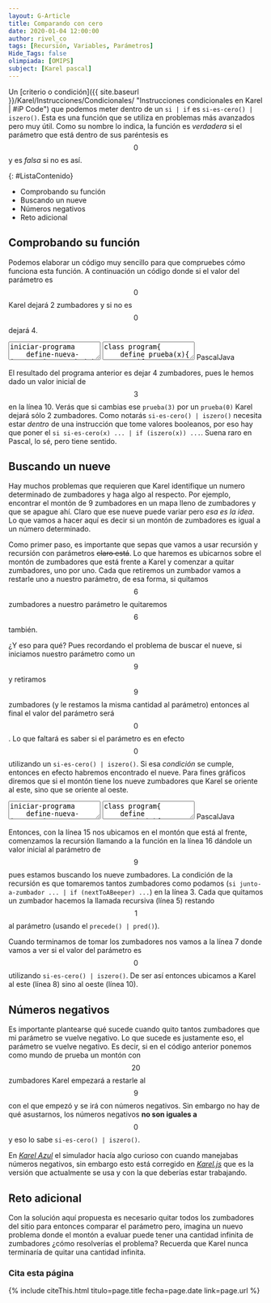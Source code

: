 ```yaml
---
layout: G-Article
title: Comparando con cero
date: 2020-01-04 12:00:00
author: rivel_co
tags: [Recursión, Variables, Parámetros]
Hide_Tags: false
olimpiada: [OMIPS]
subject: [Karel pascal]
---
```


Un [criterio o condición]({{ site.baseurl }}/Karel/Instrucciones/Condicionales/ "Instrucciones condicionales en Karel &vert; #iP Code") que podemos meter dentro de un `si | if` es `si-es-cero() | iszero()`. Esta es una función que se utiliza en problemas más avanzados pero muy útil. Como su nombre lo indica, la función es *verdadera* si el parámetro que está dentro de sus paréntesis es $$0$$ y es *falsa* si no es así.

{: #ListaContenido}
- Comprobando su función
- Buscando un nueve
- Números negativos
- Reto adicional

## Comprobando su función

Podemos elaborar un código muy sencillo para que compruebes cómo funciona esta función. A continuación un código donde si el valor del parámetro es $$0$$ Karel dejará 2 zumbadores y si no es $$0$$ dejará 4.

<div class="karelBlock">
<textarea class="karelp">
iniciar-programa
    define-nueva-instruccion prueba(x) como inicio
        si si-es-cero(x) entonces inicio
            repetir 2 veces deja-zumbador;
        fin sino inicio
            repetir 4 veces deja-zumbador;
        fin;
    fin;
    inicia-ejecucion
        prueba(3);
        apagate;
    termina-ejecucion
finalizar-programa</textarea>
<textarea class="karelj">
class program{
    define prueba(x){
        if (iszero(x)){
            iterate (2) putbeeper();
        } else {
            iterate (4) putbeeper();
        }
    }
    program(){
        prueba(3);
        turnoff();
    }
}</textarea>
<span class="karelLabel KLPascal karelLabelSelected" labFor="karelp">Pascal</span><span class="karelLabel KLJava" labFor="karelj">Java</span>
</div>

El resultado del programa anterior es dejar 4 zumbadores, pues le hemos dado un valor inicial de $$3$$ en la línea 10. Verás que si cambias ese `prueba(3)` por un `prueba(0)` Karel dejará sólo 2 zumbadores. Como notarás `si-es-cero() | iszero()` necesita estar *dentro* de una instrucción que tome valores booleanos, por eso hay que poner el `si si-es-cero(x) ... | if (iszero(x)) ...`. <span>Suena raro en Pascal, lo sé, pero tiene sentido</span>.

## Buscando un nueve

Hay muchos problemas que requieren que Karel identifique un numero determinado de zumbadores y haga algo al respecto. Por ejemplo, encontrar el montón de 9 zumbadores en un mapa lleno de zumbadores y que se apague ahí. Claro que ese nueve puede variar pero *esa es la idea*. Lo que vamos a hacer aquí es decir si un montón de zumbadores es igual a un número determinado.

Como primer paso, es importante que sepas que vamos a usar recursión y recursión con parámetros <s>claro está</s>. Lo que haremos es ubicarnos sobre el montón de zumbadores que está frente a Karel y comenzar a quitar zumbadores, uno por uno. Cada que retiremos un zumbador vamos a restarle uno a nuestro parámetro, de esa forma, si quitamos $$6$$ zumbadores a nuestro parámetro le quitaremos $$6$$ también.

<span>¿Y eso para qué?</span> Pues recordando el problema de buscar el nueve, si iniciamos nuestro parámetro como un $$9$$ y retiramos $$9$$ zumbadores (y le restamos la misma cantidad al parámetro) entonces al final el valor del parámetro será $$0$$. Lo que faltará es saber si el parámetro es en efecto $$0$$ utilizando un `si-es-cero() | iszero()`. Si esa *condición* se cumple, entonces en efecto habremos encontrado el nueve. Para fines gráficos diremos que si el montón tiene los nueve zumbadores que Karel se oriente al este, sino que se oriente al oeste.

<div class="karelBlock">
<textarea class="karelp">
iniciar-programa
    define-nueva-instruccion nueveZumba(x) como inicio
        si junto-a-zumbador entonces inicio
            coge-zumbador;
            nueveZumba(precede(x));
        fin sino inicio
            si si-es-cero(x) entonces inicio
                mientras no-orientado-al-este hacer gira-izquierda;
            fin sino inicio
                mientras no-orientado-al-oeste hacer gira-izquierda;
            fin;
        fin;
    fin;
    inicia-ejecucion
        avanza;
        nueveZumba(9);
        apagate;
    termina-ejecucion
finalizar-programa</textarea>
<textarea class="karelj">
class program{
    define nueveZumba(x){
        if (nextToABeeper){
            pickbeeper();
            nueveZumba(pred(x));
        } else {
            if (iszero(x)){
                while (notFacingEast) turnleft();
            } else {
                while (notFacingWest) turnleft();
            }
        }
    }
    program(){
        move();
        nueveZumba(9);
        turnoff();
    }
}</textarea>
<span class="karelLabel KLPascal karelLabelSelected" labFor="karelp">Pascal</span><span class="karelLabel KLJava" labFor="karelj">Java</span>
</div>

Entonces, con la línea 15 nos ubicamos en el montón que está al frente, comenzamos la recursión llamando a la función en la línea 16 dándole un valor inicial al parámetro de $$9$$ pues estamos buscando los nueve zumbadores. La condición de la recursión es que tomaremos tantos zumbadores como podamos (`si junto-a-zumbador ... | if (nextToABeeper) ...`) en la línea 3. Cada que quitamos un zumbador hacemos la llamada recursiva (línea 5) restando $$1$$ al parámetro (usando el `precede() | pred()`).

Cuando terminamos de tomar los zumbadores nos vamos a la línea 7 donde vamos a ver si el valor del parámetro es $$0$$ utilizando `si-es-cero() | iszero()`. De ser así entonces ubicamos a Karel al este (línea 8) sino al oeste (línea 10). 

## Números negativos

Es importante plantearse qué sucede cuando quito tantos zumbadores que mi parámetro se vuelve negativo. Lo que sucede es justamente eso, el parámetro se vuelve negativo. Es decir, si en el código anterior ponemos como mundo de prueba un montón con $$20$$ zumbadores Karel empezará a restarle al $$9$$ con el que empezó y se irá con números negativos. Sin embargo no hay de qué asustarnos, los números negativos **no son iguales a** $$0$$ y eso lo sabe `si-es-cero() | iszero()`. 

En *[Karel Azul](http://www.cmirg.com/karelotitlan/Pantallas/descargas.aspx "Karelotitlán")* el simulador hacía algo curioso con cuando manejabas números negativos, sin embargo esto está corregido en *[Karel.js](https://omegaup.com/karel.js/ "Karel.js")* que es la versión que actualmente se usa y con la que deberías estar trabajando.

## Reto adicional

Con la solución aquí propuesta es necesario quitar todos los zumbadores del sitio para entonces comparar el parámetro pero, imagina un nuevo problema donde el montón a evaluar puede tener una cantidad infinita de zumbadores <span>¿cómo resolverías el problema?</span> Recuerda que Karel nunca terminaría de quitar una cantidad infinita.

### Cita esta página

{% include citeThis.html titulo=page.title fecha=page.date link=page.url %}